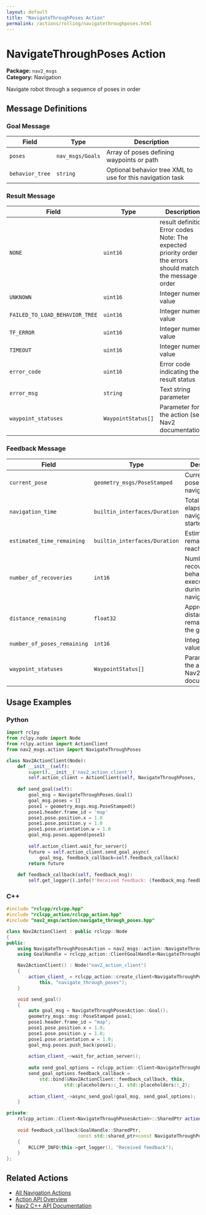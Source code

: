 ```yaml
---
layout: default
title: "NavigateThroughPoses Action"
permalink: /actions/rolling/navigatethroughposes.html
---
```


# NavigateThroughPoses Action

**Package:** `nav2_msgs`  
**Category:** Navigation

Navigate robot through a sequence of poses in order

## Message Definitions

### Goal Message

| Field | Type | Description |
|-------|------|-------------|
| `poses` | `nav_msgs/Goals` | Array of poses defining waypoints or path |
| `behavior_tree` | `string` | Optional behavior tree XML to use for this navigation task |


### Result Message

| Field | Type | Description |
|-------|------|-------------|
| `NONE` | `uint16` | result definition Error codes Note: The expected priority order of the errors should match the message order |
| `UNKNOWN` | `uint16` | Integer numeric value |
| `FAILED_TO_LOAD_BEHAVIOR_TREE` | `uint16` | Integer numeric value |
| `TF_ERROR` | `uint16` | Integer numeric value |
| `TIMEOUT` | `uint16` | Integer numeric value |
| `error_code` | `uint16` | Error code indicating the result status |
| `error_msg` | `string` | Text string parameter |
| `waypoint_statuses` | `WaypointStatus[]` | Parameter for the action (see Nav2 documentation) |


### Feedback Message

| Field | Type | Description |
|-------|------|-------------|
| `current_pose` | `geometry_msgs/PoseStamped` | Current robot pose during navigation |
| `navigation_time` | `builtin_interfaces/Duration` | Total time elapsed since navigation started |
| `estimated_time_remaining` | `builtin_interfaces/Duration` | Estimated time remaining to reach the goal |
| `number_of_recoveries` | `int16` | Number of recovery behaviors executed during navigation |
| `distance_remaining` | `float32` | Approximate distance remaining to the goal |
| `number_of_poses_remaining` | `int16` | Integer numeric value |
| `waypoint_statuses` | `WaypointStatus[]` | Parameter for the action (see Nav2 documentation) |



## Usage Examples

### Python

```python
import rclpy
from rclpy.node import Node
from rclpy.action import ActionClient
from nav2_msgs.action import NavigateThroughPoses

class Nav2ActionClient(Node):
    def __init__(self):
        super().__init__('nav2_action_client')
        self.action_client = ActionClient(self, NavigateThroughPoses, 'navigate_through_poses')
        
    def send_goal(self):
        goal_msg = NavigateThroughPoses.Goal()
        goal_msg.poses = []
        pose1 = geometry_msgs.msg.PoseStamped()
        pose1.header.frame_id = 'map'
        pose1.pose.position.x = 1.0
        pose1.pose.position.y = 1.0
        pose1.pose.orientation.w = 1.0
        goal_msg.poses.append(pose1)
        
        self.action_client.wait_for_server()
        future = self.action_client.send_goal_async(
            goal_msg, feedback_callback=self.feedback_callback)
        return future
        
    def feedback_callback(self, feedback_msg):
        self.get_logger().info(f'Received feedback: {feedback_msg.feedback}')
```

### C++

```cpp
#include "rclcpp/rclcpp.hpp"
#include "rclcpp_action/rclcpp_action.hpp"
#include "nav2_msgs/action/navigate_through_poses.hpp"

class Nav2ActionClient : public rclcpp::Node
{
public:
    using NavigateThroughPosesAction = nav2_msgs::action::NavigateThroughPoses;
    using GoalHandle = rclcpp_action::ClientGoalHandle<NavigateThroughPosesAction>;

    Nav2ActionClient() : Node("nav2_action_client")
    {
        action_client_ = rclcpp_action::create_client<NavigateThroughPosesAction>(
            this, "navigate_through_poses");
    }

    void send_goal()
    {
        auto goal_msg = NavigateThroughPosesAction::Goal();
        geometry_msgs::msg::PoseStamped pose1;
        pose1.header.frame_id = "map";
        pose1.pose.position.x = 1.0;
        pose1.pose.position.y = 1.0;
        pose1.pose.orientation.w = 1.0;
        goal_msg.poses.push_back(pose1);
        
        action_client_->wait_for_action_server();
        
        auto send_goal_options = rclcpp_action::Client<NavigateThroughPosesAction>::SendGoalOptions();
        send_goal_options.feedback_callback = 
            std::bind(&Nav2ActionClient::feedback_callback, this, 
                     std::placeholders::_1, std::placeholders::_2);
        
        action_client_->async_send_goal(goal_msg, send_goal_options);
    }

private:
    rclcpp_action::Client<NavigateThroughPosesAction>::SharedPtr action_client_;
    
    void feedback_callback(GoalHandle::SharedPtr, 
                          const std::shared_ptr<const NavigateThroughPosesAction::Feedback> feedback)
    {
        RCLCPP_INFO(this->get_logger(), "Received feedback");
    }
};
```

## Related Actions

- [All Navigation Actions](/rolling/actions/index.html#navigation)
- [Action API Overview](/rolling/actions/index.html)
- [Nav2 C++ API Documentation](/rolling/html/index.html)
